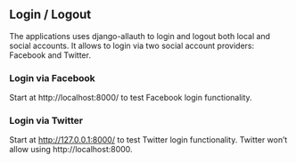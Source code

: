 <h2>Login / Logout</h2>

The applications uses django-allauth to login and logout both local and social accounts. It allows to login via two social account providers: Facebook and Twitter.

<h3>Login via Facebook</h3>

Start at http://localhost:8000/ to test Facebook login functionality.

<h3>Login via Twitter</h3>

Start at http://127.0.0.1:8000/ to test Twitter login functionality. Twitter won’t allow using http://localhost:8000.


